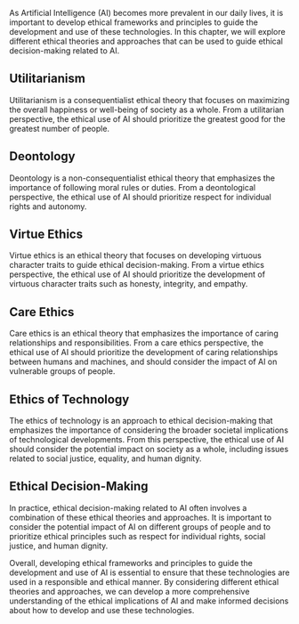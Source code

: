 
As Artificial Intelligence (AI) becomes more prevalent in our daily lives, it is important to develop ethical frameworks and principles to guide the development and use of these technologies. In this chapter, we will explore different ethical theories and approaches that can be used to guide ethical decision-making related to AI.

Utilitarianism
--------------

Utilitarianism is a consequentialist ethical theory that focuses on maximizing the overall happiness or well-being of society as a whole. From a utilitarian perspective, the ethical use of AI should prioritize the greatest good for the greatest number of people.

Deontology
----------

Deontology is a non-consequentialist ethical theory that emphasizes the importance of following moral rules or duties. From a deontological perspective, the ethical use of AI should prioritize respect for individual rights and autonomy.

Virtue Ethics
-------------

Virtue ethics is an ethical theory that focuses on developing virtuous character traits to guide ethical decision-making. From a virtue ethics perspective, the ethical use of AI should prioritize the development of virtuous character traits such as honesty, integrity, and empathy.

Care Ethics
-----------

Care ethics is an ethical theory that emphasizes the importance of caring relationships and responsibilities. From a care ethics perspective, the ethical use of AI should prioritize the development of caring relationships between humans and machines, and should consider the impact of AI on vulnerable groups of people.

Ethics of Technology
--------------------

The ethics of technology is an approach to ethical decision-making that emphasizes the importance of considering the broader societal implications of technological developments. From this perspective, the ethical use of AI should consider the potential impact on society as a whole, including issues related to social justice, equality, and human dignity.

Ethical Decision-Making
-----------------------

In practice, ethical decision-making related to AI often involves a combination of these ethical theories and approaches. It is important to consider the potential impact of AI on different groups of people and to prioritize ethical principles such as respect for individual rights, social justice, and human dignity.

Overall, developing ethical frameworks and principles to guide the development and use of AI is essential to ensure that these technologies are used in a responsible and ethical manner. By considering different ethical theories and approaches, we can develop a more comprehensive understanding of the ethical implications of AI and make informed decisions about how to develop and use these technologies.

